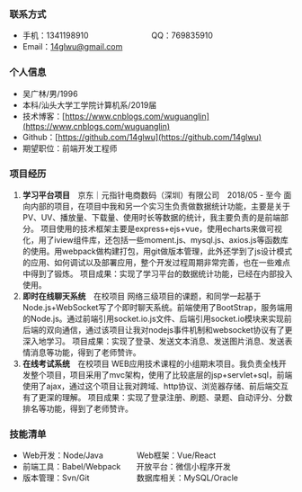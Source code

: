### 联系方式
- 手机：1341198910　　　　　　　　QQ：769835910
- Email：14glwu@gmail.com
### 个人信息
- 吴广林/男/1996　　　　
- 本科/汕头大学工学院计算机系/2019届
- 技术博客：[https://www.cnblogs.com/wuguanglin](https://www.cnblogs.com/wuguanglin)
- Github：[https://github.com/14glwu](https://github.com/14glwu)
- 期望职位：前端开发工程师 
### 项目经历
1. **学习平台项目**　京东｜元指针电商数码（深圳）有限公司　2018/05 - 至今
   面向内部的项目，在项目中我和另一个实习生负责做数据统计功能，主要是关于PV、UV、播放量、下载量、使用时长等数据的统计，我主要负责的是前端部分。
   项目使用的技术框架主要是express+ejs+vue，使用echarts来做可视化，用了iview组件库，还包括一些moment.js、mysql.js、axios.js等函数库的使用。用webpack做构建打包，用git做版本管理，此外还学到了js设计模式的应用、如何调试以及部署应用，整个开发过程周期非常完善，也在一些难点中得到了锻炼。
   项目成果：实现了学习平台的数据统计功能，已经在内部投入使用。
2. **即时在线聊天系统**　在校项目
   网络三级项目的课题，和同学一起基于Node.js+WebSocket写了个即时聊天系统。前端使用了BootStrap，服务端用的Node.js。通过前端引用socket.io.js文件、后端引用socket.io模块来实现前后端的双向通信，通过该项目让我对nodejs事件机制和websocket协议有了更深入地学习。
   项目成果：实现了登录、发送文本消息、发送图片消息、发送表情消息等功能，得到了老师赞许。
3. **在线考试系统**　在校项目
   WEB应用技术课程的小组期末项目。我负责全栈开发整个项目，项目采用了mvc架构，使用了比较底层的jsp+servlet+sql，前端使用了ajax，通过这个项目让我对跨域、http协议、浏览器存储、前后端交互有了更深的理解。
   项目成果：实现了登录注册、刷题、录题、自动评分、分数排名等功能，得到了老师赞许。

### 技能清单

- Web开发：Node/Java　　　　 Web框架：Vue/React
- 前端工具：Babel/Webpack　　开放平台：微信小程序开发
- 版本管理：Svn/Git　　　　　　数据库相关：MySQL/Oracle

